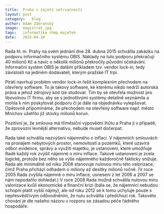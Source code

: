 ```yaml
---
title:	Praha v zajetí setrvačnosti
layout:	post
category:	blog
author:	Adam Zábranský
image:	magistrat.jpg
tags:	informatika rhmp majetek
date:	2015-04-28
---
```


Rada hl. m. Prahy na svém jednání dne 28. dubna 2015 schválila zakázku na podporu informačního systému OBIS. Náklady na tuto podporu překračují 40 milionů Kč a navíc o několik milionů překročily původní očekávání. Informační systém OBIS je dalším příkladem tzv. vendor lock-in, tedy závislosti na jediném dodavateli, kterým pražské IT trpí.

Piráti navrhují problém vendor lock-in řešit komplexním přechodem na otevřený software. To je takový software, ke kterému nikdo nedrží autorská práva a jehož zdrojový kód lze studovat. Tím by se otevřela možnost pro libovolnou IT firmu, aby se s jednotlivými systémy detailně seznámila a mohla k nim poskytovat podporu či je dále na objednávku vylepšovat. Opětovně připomínáme, že přechodem na otevřený software např. město Mnichov ušetřilo již stovky milionů korun.

Pozitivní je, že smlouva má tříměsíční výpovědní lhůtu a Praha ji v případě, že zprovozní levnější alternativu, nebude muset dočerpat.

Rada také schválila nezvýšení nájemného o inflaci. V nájemních smlouvách na pronájem nebytových prostor, nemovitostí a pozemků, které uzavírá odbor evidence, správy a využití majetku, je ustanovení, které umožňuje Radě každý rok zvýšit nájemné o míru inflace. Takové ustanovení je zcela logické, protože bez něho se výše nájemného každoročně fakticky snižuje. Rada ale minimálně od roku 2008 stanovuje nulovou míru této valorizace, čímž Praha přichází odhadem o miliony až desítky milionů ročně. (V roce 2005 Rada zvýšila nájemné o míru inflace, usnesení z let 2006 a 2007 se nám nepodařilo dohledat.) V roce 2008 Rada možná schválila nulovou míru valorizace kvůli ekonomické a finanční krizi (bála se, že nájemníci nebudou schopni platit vyšší nájmy), ale od roku 2012 se k tomu uchyluje pouze s nepřesvědčivým odůvodněním, že nulu schválila i předchozí rok. Takovéto chování je dle našeho názoru v rozporu se zásadou péče řádného hospodáře.

